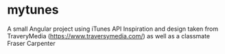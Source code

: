 # mytunes
A small Angular project using iTunes API
Inspiration and design taken from TraveryMedia (https://www.traversymedia.com/)
as well as a classmate Fraser Carpenter

